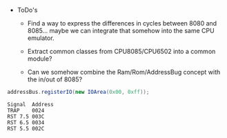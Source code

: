 

* ToDo's

  * Find a way to express the differences in cycles between 8080
    and 8085... maybe we can integrate that somehow into the same
    CPU emulator.

  * Extract common classes from CPU8085/CPU6502 into a common module?
    
  * Can we somehow combine the Ram/Rom/AddressBug concept with
    the in/out of 8085?
```java
addressBus.registerIO(new IOArea(0x00, 0xff));
```

```
Signal  Address
TRAP	0024
RST 7.5	003C
RST 6.5	0034
RST 5.5	002C
```
